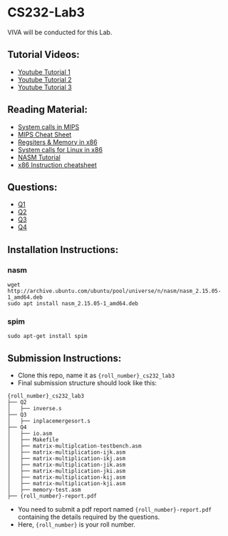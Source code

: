 # CS232-Lab3

VIVA will be conducted for this Lab.

## Tutorial Videos:
* [Youtube Tutorial 1](https://www.youtube.com/watch?v=tzkwW2SXWmQ)
* [Youtube Tutorial 2](https://www.youtube.com/watch?v=9sumRfIgaHs)
* [Youtube Tutorial 3](https://www.youtube.com/watch?v=9if9kS92Ha8)

## Reading Material:
* [System calls in MIPS](https://courses.missouristate.edu/kenvollmar/mars/help/syscallhelp.html)
* [MIPS Cheat Sheet](https://inst.eecs.berkeley.edu/~cs61c/resources/MIPS_Green_Sheet.pdf)
* [Regsiters & Memory in x86](https://en.wikibooks.org/wiki/X86_Assembly/X86_Architecture)
* [System calls for Linux in x86](https://blog.rchapman.org/posts/Linux_System_Call_Table_for_x86_64/)
* [NASM Tutorial](https://cs.lmu.edu/~ray/notes/nasmtutorial/)
* [x86 Instruction cheatsheet](https://www.felixcloutier.com/x86/)

## Questions:
* [Q1](Q1/README.md)
* [Q2](Q2/README.md)
* [Q3](Q3/README.md)
* [Q4](Q4/README.md)

## Installation Instructions:

### nasm
```
wget http://archive.ubuntu.com/ubuntu/pool/universe/n/nasm/nasm_2.15.05-1_amd64.deb
sudo apt install nasm_2.15.05-1_amd64.deb
```

### spim
```
sudo apt-get install spim
```

## Submission Instructions:
* Clone this repo, name it as `{roll_number}_cs232_lab3`
* Final submission structure should look like this:
```
{roll_number}_cs232_lab3
├── Q2
│   ├── inverse.s
├── Q3
│   ├── inplacemergesort.s
├── Q4
│   ├── io.asm
│   ├── Makefile
│   ├── matrix-multiplcation-testbench.asm
│   ├── matrix-multiplication-ijk.asm
│   ├── matrix-multiplication-ikj.asm
│   ├── matrix-multiplication-jik.asm
│   ├── matrix-multiplication-jki.asm
│   ├── matrix-multiplication-kij.asm
│   ├── matrix-multiplication-kji.asm
│   ├── memory-test.asm
├── {roll_number}-report.pdf
```
* You need to submit a pdf report named `{roll_number}-report.pdf` containing the details required by the questions.
* Here, `{roll_number}` is your roll number.
